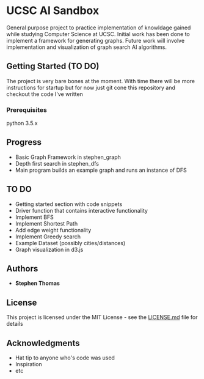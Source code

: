 # UCSC AI Sandbox
General purpose project to practice implementation of knowldage gained while studying Computer Science at UCSC. Initial work has been done to implement a framework for generating graphs. Future work will involve implementation and visualization of graph search AI algorithms.

## Getting Started (TO DO)

The project is very bare bones at the moment. With time there will be more instructions for startup but for now just git cone this repository and checkout the code I've written

### Prerequisites

python 3.5.x

## Progress

* Basic Graph Framework in stephen_graph
* Depth first search in stephen_dfs
* Main program builds an example graph and runs an instance of DFS

## TO DO

* Getting started section with code snippets
* Driver function that contains interactive functionality
* Implement BFS
* Implement Shortest Path
* Add edge weight functionality
* Implement Greedy search
* Example Dataset (possibly cities/distances)
* Graph visualization in d3.js

## Authors

* **Stephen Thomas**

## License

This project is licensed under the MIT License - see the [LICENSE.md](LICENSE.md) file for details

## Acknowledgments

* Hat tip to anyone who's code was used
* Inspiration
* etc
